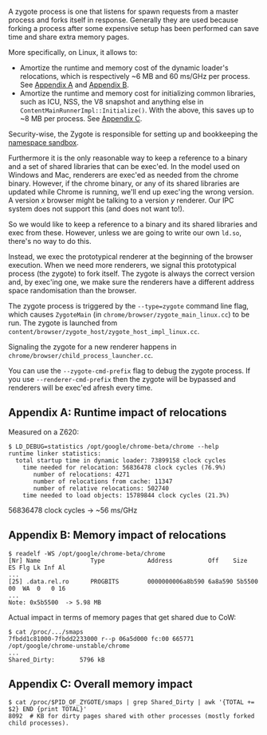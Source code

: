 A zygote process is one that listens for spawn requests from a master process
and forks itself in response. Generally they are used because forking a process
after some expensive setup has been performed can save time and share extra
memory pages.

More specifically, on Linux, it allows to:
 * Amortize the runtime and memory cost of the dynamic loader's relocations,
   which is respectively ~6 MB and 60 ms/GHz per process.
   See [Appendix A](#appendix-a-runtime-impact-of-relocations) and
   [Appendix B](#appendix-b-memory-impact-of-relocations).
 * Amortize the runtime and memory cost for initializing common
   libraries, such as ICU, NSS, the V8 snapshot and anything else in
   `ContentMainRunnerImpl::Initialize()`. With the above, this saves
   up to ~8 MB per process. See [Appendix C](#appendix-c-overall-memory-impact).

Security-wise, the Zygote is responsible for setting up and bookkeeping the
[namespace sandbox](linux_sandboxing.md).

Furthermore it is the only reasonable way to keep a reference to a binary
and a set of shared libraries that can be exec'ed. In the model used on Windows
and Mac, renderers are exec'ed as needed from the chrome binary. However, if the
chrome binary, or any of its shared libraries are updated while Chrome is
running, we'll end up exec'ing the wrong version. A version _x_ browser might be
talking to a version _y_ renderer. Our IPC system does not support this (and
does not want to!).

So we would like to keep a reference to a binary and its shared libraries and
exec from these. However, unless we are going to write our own `ld.so`, there's
no way to do this.

Instead, we exec the prototypical renderer at the beginning of the browser
execution. When we need more renderers, we signal this prototypical process (the
zygote) to fork itself. The zygote is always the correct version and, by
exec'ing one, we make sure the renderers have a different address space
randomisation than the browser.

The zygote process is triggered by the `--type=zygote` command line flag, which
causes `ZygoteMain` (in `chrome/browser/zygote_main_linux.cc`) to be run. The
zygote is launched from `content/browser/zygote_host/zygote_host_impl_linux.cc`.

Signaling the zygote for a new renderer happens in
`chrome/browser/child_process_launcher.cc`.

You can use the `--zygote-cmd-prefix` flag to debug the zygote process. If you
use `--renderer-cmd-prefix` then the zygote will be bypassed and renderers will
be exec'ed afresh every time.

## Appendix A: Runtime impact of relocations
Measured on a Z620:

    $ LD_DEBUG=statistics /opt/google/chrome-beta/chrome --help
    runtime linker statistics:
      total startup time in dynamic loader: 73899158 clock cycles
        time needed for relocation: 56836478 clock cycles (76.9%)
           number of relocations: 4271
           number of relocations from cache: 11347
           number of relative relocations: 502740
        time needed to load objects: 15789844 clock cycles (21.3%)

56836478 clock cycles -> ~56 ms/GHz

## Appendix B: Memory impact of relocations

    $ readelf -WS /opt/google/chrome-beta/chrome
    [Nr] Name              Type            Address          Off    Size   ES Flg Lk Inf Al
    ...
    [25] .data.rel.ro      PROGBITS        0000000006a8b590 6a8a590 5b5500 00  WA  0   0 16
    ...
    Note: 0x5b5500  -> 5.98 MB

Actual impact in terms of memory pages that get shared due to CoW:

    $ cat /proc/.../smaps
    7fbdd1c81000-7fbdd2233000 r--p 06a5d000 fc:00 665771     /opt/google/chrome-unstable/chrome
    ...
    Shared_Dirty:       5796 kB

## Appendix C: Overall memory impact
    $ cat /proc/$PID_OF_ZYGOTE/smaps | grep Shared_Dirty | awk '{TOTAL += $2} END {print TOTAL}'
    8092  # KB for dirty pages shared with other processes (mostly forked child processes).
